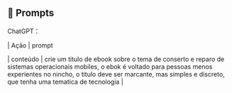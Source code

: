 ## 🧠 Prompts


ChatGPT：

|   Ação   | prompt                                                                                                                                                                                                                                                                         

                                                       
| conteúdo | crie um titulo de ebook sobre o tema de conserto e reparo de sistemas operacionais mobiles, o ebok é voltado para pessoas menos experientes no nincho, o titulo deve ser marcante, mas simples e discreto, que tenha uma tematica de tecnologia |

